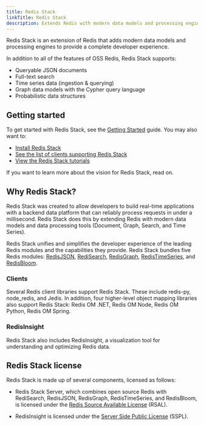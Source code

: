 ```yaml
---
title: Redis Stack
linkTitle: Redis Stack
description: Extends Redis with modern data models and processing engines. Includes documentation for the bundled Redis modules and RedisInsight.
---
```


Redis Stack is an extension of Redis that adds modern data models and processing engines to provide a complete developer experience.

In addition to all of the features of OSS Redis, Redis Stack supports:

* Queryable JSON documents
* Full-text search
* Time series data (ingestion & querying)
* Graph data models with the Cypher query language
* Probabilistic data structures

## Getting started

To get started with Redis Stack, see the [Getting Started](/docs/stack/get-started/) guide. You may also want to:

* [Install Redis Stack](/docs/stack/get-started/install/)
* [See the list of clients supporting Redis Stack](/docs/stack/get-started/clients/)
* [View the Redis Stack tutorials](/docs/stack/get-started/tutorials/)

If you want to learn more about the vision for Redis Stack, read on.

## Why Redis Stack?

Redis Stack was created to allow developers to build real-time applications with a backend data platform that can reliably process requests in under a millisecond. Redis Stack does this by extending Redis with modern data models and data processing tools (Document, Graph, Search, and Time Series).

Redis Stack unifies and simplifies the developer experience of the leading Redis modules and the capabilities they provide. Redis Stack bundles five Redis modules: [RedisJSON](/docs/stack/json), [RediSearch](/docs/stack/search), [RedisGraph](/docs/stack/graph), [RedisTimeSeries](/docs/stack/timeseries), and [RedisBloom](/docs/stack/bloom).

### Clients

Several Redis client libraries support Redis Stack. These include redis-py, node_redis, and Jedis. In addition, four higher-level object mapping libraries also support Redis Stack: Redis OM .NET, Redis OM Node, Redis OM Python, Redis OM Spring.

### RedisInsight

Redis Stack also includes RedisInsight, a visualization tool for understanding and optimizing Redis data.

## Redis Stack license

Redis Stack is made up of several components, licensed as follows:

* Redis Stack Server, which combines open source Redis with RediSearch, RedisJSON, RedisGraph, RedisTimeSeries, and RedisBloom, is licensed under the [Redis Source Available License](https://github.com/RediSearch/RediSearch/blob/master/LICENSE) (RSAL).

* RedisInsight is licensed under the [Server Side Public License](https://en.wikipedia.org/wiki/Server_Side_Public_License) (SSPL).
